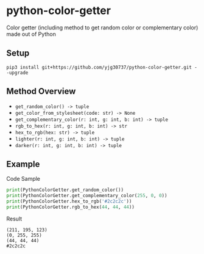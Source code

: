 # python-color-getter
Color getter (including method to get random color or complementary color) made out of Python

## Setup
```pip3 install git+https://github.com/yjg30737/python-color-getter.git --upgrade```

## Method Overview
* ```get_random_color() -> tuple```
* ```get_color_from_stylesheet(code: str) -> None```
* ```get_complementary_color(r: int, g: int, b: int) -> tuple```
* ```rgb_to_hex(r: int, g: int, b: int) -> str```
* ```hex_to_rgb(hex: str) -> tuple```
* ```lighter(r: int, g: int, b: int) -> tuple```
* ```darker(r: int, g: int, b: int) -> tuple```

## Example
Code Sample
```python
print(PythonColorGetter.get_random_color())
print(PythonColorGetter.get_complementary_color(255, 0, 0))
print(PythonColorGetter.hex_to_rgb('#2c2c2c'))
print(PythonColorGetter.rgb_to_hex(44, 44, 44))
```

Result
```
(211, 195, 123)
(0, 255, 255)
(44, 44, 44)
#2c2c2c
```
